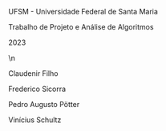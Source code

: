 UFSM - Universidade Federal de Santa Maria

Trabalho de Projeto e Análise de Algoritmos

2023

\n

Claudenir Filho

Frederico Sicorra

Pedro Augusto Pötter

Vinícius Schultz
